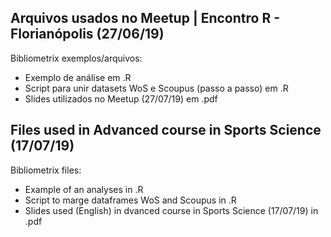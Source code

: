 ## Arquivos usados no Meetup | Encontro R - Florianópolis (27/06/19)

Bibliometrix exemplos/arquivos:

- Exemplo de análise em .R
- Script para unir datasets WoS e Scoupus (passo a passo) em .R
- Slides utilizados no Meetup (27/07/19) em .pdf

## Files used in Advanced course in Sports Science (17/07/19)

Bibliometrix files:

- Example of an analyses in .R
- Script to marge dataframes WoS and Scoupus in .R
- Slides used (English) in dvanced course in Sports Science (17/07/19) in .pdf
